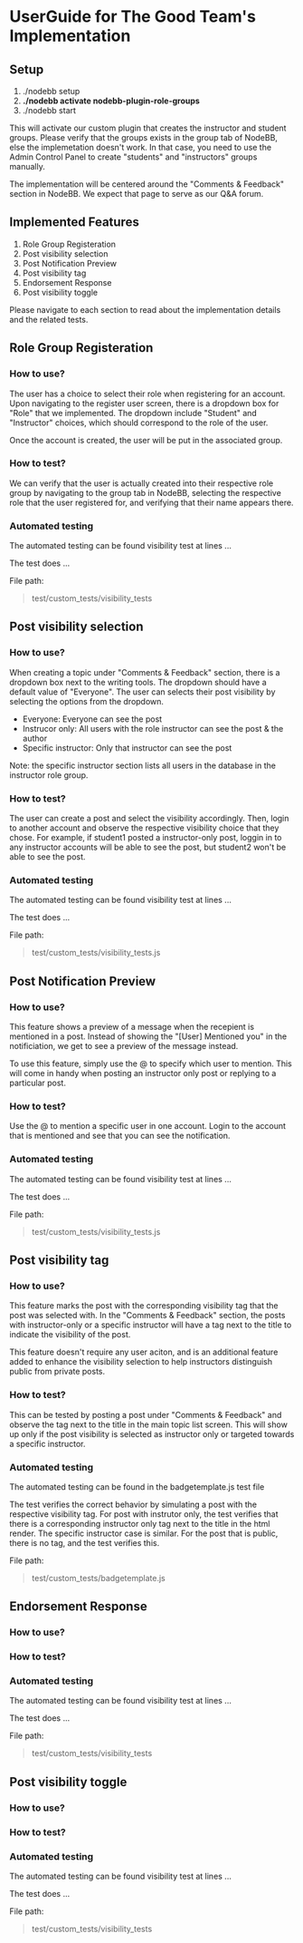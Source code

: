 # UserGuide for The Good Team's Implementation

## Setup
1. ./nodebb setup
2. **./nodebb activate nodebb-plugin-role-groups**
3. ./nodebb start

This will activate our custom plugin that creates the instructor and student groups. Please verify that the groups exists in the group tab of NodeBB, else the implemetation doesn't work. In that case, you need to use the Admin Control Panel to create "students" and "instructors" groups manually.

The implementation will be centered around the "Comments & Feedback" section in NodeBB. We expect that page to serve as our Q&A forum.

## Implemented Features
1. Role Group Registeration
2. Post visibility selection
3. Post Notification Preview
4. Post visibility tag
5. Endorsement Response
6. Post visibility toggle

Please navigate to each section to read about the implementation details and the related tests.

## Role Group Registeration 

### How to use?
The user has a choice to select their role when registering for an account. Upon navigating to the register user screen, there is a dropdown box for "Role" that we implemented. The dropdown include "Student" and "Instructor" choices, which should correspond to the role of the user. 

Once the account is created, the user will be put in the associated group. 

### How to test?

We can verify that the user is actually created into their respective role group by navigating to the group tab in NodeBB, selecting the respective role that the user registered for, and verifying that their name appears there.

### Automated testing

The automated testing can be found visibility test at lines ... 

The test does ...

File path:
> test/custom_tests/visibility_tests


## Post visibility selection

### How to use?

When creating a topic under "Comments & Feedback" section, there is a dropdown box next to the writing tools. The dropdown should have a default value of "Everyone". The user can selects their post visibility by selecting the options from the dropdown.

- Everyone: Everyone can see the  post
- Instrucor only: All users with the role instructor can see the post & the author
- Specific instructor: Only that instructor can see the post

Note: the specific instructor section lists all users in the database in the instructor role group.

### How to test?

The user can create a post and select the visibility accordingly. Then, login to another account and observe the respective visibility choice that they chose. For example, if student1 posted a instructor-only post, loggin in to any instructor accounts will be able to see the post, but student2 won't be able to see the post.


### Automated testing

The automated testing can be found visibility test at lines ... 

The test does ...

File path:
> test/custom_tests/visibility_tests.js

## Post Notification Preview

### How to use?

This feature shows a preview of a message when the recepient is mentioned in a post. Instead of showing the "[User] Mentioned you" in the notificiation, we get to see a preview of the message instead. 

To use this feature, simply use the @ to specify which user to mention. This will come in handy when posting an instructor only post or replying to a particular post.

### How to test?

Use the @ to mention a specific user in one account. Login to the account that is mentioned and see that you can see the notification.

### Automated testing

The automated testing can be found visibility test at lines ... 

The test does ...

File path:
> test/custom_tests/visibility_tests.js


## Post visibility tag

### How to use?
This feature marks the post with the corresponding visibility tag that the post was selected with. In the "Comments & Feedback" section, the posts with instructor-only or a specific instructor will have a tag next to the title to indicate the visibility of the post.

This feature doesn't require any user aciton, and is an additional feature added to enhance the visibility selection to help instructors distinguish public from private posts.

### How to test?

This can be tested by posting a post under "Comments & Feedback" and observe the tag next to the title in the main topic list screen. This will show up only if the post visibility is selected as instructor only or targeted towards a specific instructor.

### Automated testing

The automated testing can be found in the badgetemplate.js test file

The test verifies the correct behavior by simulating a post with the respective visibility tag. For post with instrutor only, the test verifies that there is a corresponding instructor only tag next to the title in the html render. The specific instructor case is similar. For the post that is public, there is no tag, and the test verifies this.

File path:
> test/custom_tests/badgetemplate.js

## Endorsement Response


### How to use?


### How to test?



### Automated testing

The automated testing can be found visibility test at lines ... 

The test does ...

File path:
> test/custom_tests/visibility_tests


## Post visibility toggle

### How to use?


### How to test?



### Automated testing

The automated testing can be found visibility test at lines ... 

The test does ...

File path:
> test/custom_tests/visibility_tests
